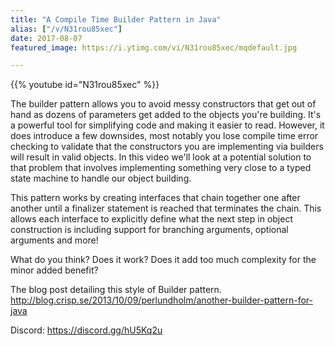 ```yaml
---
title: "A Compile Time Builder Pattern in Java"
alias: ["/v/N31rou85xec"]
date: 2017-08-07
featured_image: https://i.ytimg.com/vi/N31rou85xec/mqdefault.jpg

---
```


{{% youtube id="N31rou85xec" %}}

The builder pattern allows you to avoid messy constructors that get out of hand as dozens of parameters get added to the objects you're building. It's a powerful tool for simplifying code and making it easier to read. However, it does introduce a few downsides, most notably you lose compile time error checking to validate that the constructors you are implementing via builders will result in valid objects. In this video we'll look at a potential solution to that problem that involves implementing something very close to a typed state machine to handle our object building.

This pattern works by creating interfaces that chain together one after another until a finalizer statement is reached that terminates the chain. This allows each interface to explicitly define what the next step in object construction is including support for branching arguments, optional arguments and more!

What do you think? Does it work? Does it add too much complexity for the minor added benefit?

The blog post detailing this style of Builder pattern. http://blog.crisp.se/2013/10/09/perlundholm/another-builder-pattern-for-java

Discord: https://discord.gg/hU5Kq2u